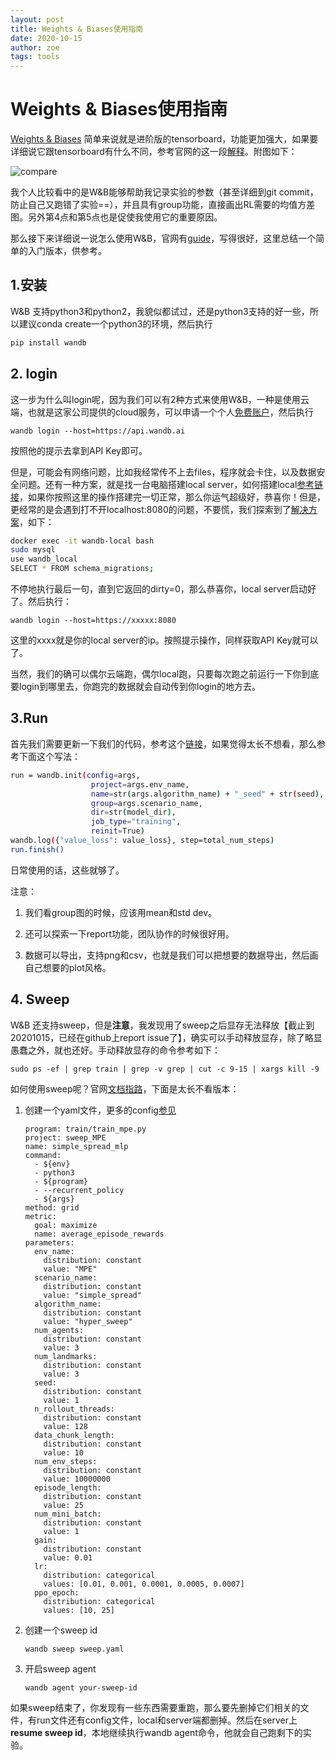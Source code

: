 ```yaml
---
layout: post
title: Weights & Biases使用指南
date: 2020-10-15
author: zoe
tags: tools
---
```


# Weights & Biases使用指南

[Weights & Biases](https://www.wandb.com/) 简单来说就是进阶版的tensorboard，功能更加强大，如果要详细说它跟tensorboard有什么不同，参考官网的这一段[解释](https://docs.wandb.com/library/technical-faq)。附图如下：

![compare](https://github.com/zoeyuchao/zoeyuchao.github.io/tree/master/img/compare.png)

我个人比较看中的是W&B能够帮助我记录实验的参数（甚至详细到git commit，防止自己又跑错了实验==），并且具有group功能，直接画出RL需要的均值方差图。另外第4点和第5点也是促使我使用它的重要原因。

那么接下来详细说一说怎么使用W&B，官网有[guide](https://docs.wandb.com/)，写得很好，这里总结一个简单的入门版本，供参考。

## 1.安装

W&B 支持python3和python2，我貌似都试过，还是python3支持的好一些，所以建议conda create一个python3的环境，然后执行

```Bash
pip install wandb
```

## 2. login

这一步为什么叫login呢，因为我们可以有2种方式来使用W&B，一种是使用云端，也就是这家公司提供的cloud服务，可以申请一个个人[免费账户](https://wandb.ai/login?signup=true)，然后执行

```
wandb login --host=https://api.wandb.ai
```

按照他的提示去拿到API Key即可。

但是，可能会有网络问题，比如我经常传不上去files，程序就会卡住，以及数据安全问题。还有一种方案，就是找一台电脑搭建local server，如何搭建local[参考链接](https://docs.wandb.com/self-hosted/local)，如果你按照这里的操作搭建完一切正常，那么你运气超级好，恭喜你！但是，更经常的是会遇到打不开localhost:8080的问题，不要慌，我们探索到了[解决方案](https://github.com/wandb/client/issues/1054)，如下：

```Bash
docker exec -it wandb-local bash
sudo mysql
use wandb_local
SELECT * FROM schema_migrations;
```
不停地执行最后一句，直到它返回的dirty=0，那么恭喜你，local server启动好了。然后执行：

```
wandb login --host=https://xxxxx:8080
```

这里的xxxx就是你的local server的ip。按照提示操作，同样获取API Key就可以了。

当然，我们的确可以偶尔云端跑，偶尔local跑，只要每次跑之前运行一下你到底要login到哪里去，你跑完的数据就会自动传到你login的地方去。

## 3.Run

首先我们需要更新一下我们的代码，参考这个[链接](https://docs.wandb.com/library/init)，如果觉得太长不想看，那么参考下面这个写法：

```Bash
run = wandb.init(config=args, 
                  project=args.env_name,
                  name=str(args.algorithm_name) + "_seed" + str(seed),
                  group=args.scenario_name,
                  dir=str(model_dir),
                  job_type="training",
                  reinit=True)
wandb.log({"value_loss": value_loss}, step=total_num_steps)
run.finish()
```

日常使用的话，这些就够了。

注意：

1. 我们看group图的时候，应该用mean和std dev。

2. 还可以探索一下report功能，团队协作的时候很好用。
3. 数据可以导出，支持png和csv，也就是我们可以把想要的数据导出，然后画自己想要的plot风格。

## 4. Sweep

W&B 还支持sweep，但是**注意**，我发现用了sweep之后显存无法释放【截止到20201015，已经在github上report issue了】，确实可以手动释放显存，除了略显愚蠢之外，就也还好。手动释放显存的命令参考如下：

```
sudo ps -ef | grep train | grep -v grep | cut -c 9-15 | xargs kill -9
```

如何使用sweep呢？官网[文档指路](https://docs.wandb.com/sweeps)，下面是太长不看版本：

1. 创建一个yaml文件，更多的config[参见](https://docs.wandb.com/sweeps/configuration)

   ```
   program: train/train_mpe.py
   project: sweep_MPE
   name: simple_spread_mlp
   command:
     - ${env}
     - python3
     - ${program}
     - --recurrent_policy
     - ${args}
   method: grid
   metric:
     goal: maximize
     name: average_episode_rewards
   parameters:
     env_name:
       distribution: constant
       value: "MPE"
     scenario_name:
       distribution: constant
       value: "simple_spread"
     algorithm_name:
       distribution: constant
       value: "hyper_sweep"
     num_agents:
       distribution: constant
       value: 3
     num_landmarks:
       distribution: constant
       value: 3
     seed:
       distribution: constant
       value: 1
     n_rollout_threads:
       distribution: constant
       value: 128
     data_chunk_length:
       distribution: constant
       value: 10
     num_env_steps:
       distribution: constant
       value: 10000000
     episode_length:
       distribution: constant
       value: 25
     num_mini_batch:
       distribution: constant
       value: 1 
     gain:
       distribution: constant
       value: 0.01
     lr:
       distribution: categorical
       values: [0.01, 0.001, 0.0001, 0.0005, 0.0007]
     ppo_epoch:
       distribution: categorical
       values: [10, 25]
   ```

2. 创建一个sweep id

   ```Bash
   wandb sweep sweep.yaml
   ```

3. 开启sweep agent

    ```
    wandb agent your-sweep-id
    ```

如果sweep结束了，你发现有一些东西需要重跑，那么要先删掉它们相关的文件，有run文件还有config文件，local和server端都删掉。然后在server上**resume sweep id**，本地继续执行wandb agent命令，他就会自己跑剩下的实验。